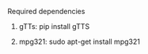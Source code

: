 Required dependencies

 1. gTTs:
         pip install gTTS

 2. mpg321:
         sudo apt-get install mpg321
       
